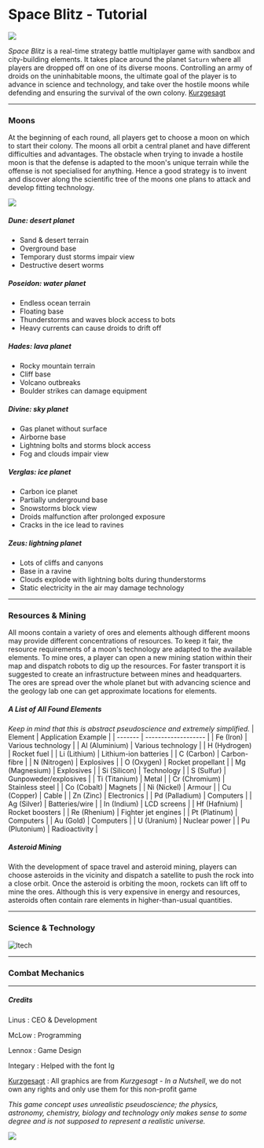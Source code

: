 # **Space Blitz** - Tutorial

![](https://w0.peakpx.com/wallpaper/300/291/HD-wallpaper-sci-fi-black-hole-kurzgesagt-minimalist.jpg)

_Space Blitz_ is a real-time strategy battle multiplayer game with sandbox and city-building elements. It takes place around the planet `Saturn` where all players are dropped off on one of its diverse moons. Controlling an army of droids on the uninhabitable moons, the ultimate goal of the player is to advance in science and technology, and take over the hostile moons while defending and ensuring the survival of the own colony. [Kurzgesagt](https://kurzgesagt.org/)

---
### Moons
At the beginning of each round, all players get to choose a moon on which to start their colony. The moons all orbit a central planet and have different difficulties and advantages. The obstacle when trying to invade a hostile moon is that the defense is adapted to the moon's unique terrain while the offense is not specialised for anything. Hence a good strategy is to invent and discover along the scientific tree of the moons one plans to attack and develop fitting technology.

![](https://i.pinimg.com/originals/96/0c/5b/960c5bfc27899d17b010f80347a2cccb.png)

##### Dune: desert planet
- Sand & desert terrain
- Overground base
- Temporary dust storms impair view
- Destructive desert worms

##### Poseidon: water planet
- Endless ocean terrain
- Floating base
- Thunderstorms and waves block access to bots
- Heavy currents can cause droids to drift off

##### Hades: lava planet
- Rocky mountain terrain
- Cliff base
- Volcano outbreaks
- Boulder strikes can damage equipment

##### Divine: sky planet
- Gas planet without surface
- Airborne base
- Lightning bolts and storms block access
- Fog and clouds impair view

##### Verglas: ice planet
- Carbon ice planet
- Partially underground base
- Snowstorms block view
- Droids malfunction after prolonged exposure
- Cracks in the ice lead to ravines

##### Zeus: lightning planet
- Lots of cliffs and canyons
- Base in a ravine
- Clouds explode with lightning bolts during thunderstorms
- Static electricity in the air may damage technology

---
### Resources & Mining
All moons contain a variety of ores and elements although different moons may provide different concentrations of resources. To keep it fair, the resource requirements of a moon's technology are adapted to the available elements. To mine ores, a player can open a new mining station within their map and dispatch robots to dig up the resources. For faster transport it is suggested to create an infrastructure between mines and headquarters. The ores are spread over the whole planet but with advancing science and the geology lab one can get approximate locations for elements.

##### A List of All Found Elements
_Keep in mind that this is abstract pseudoscience and extremely simplified._
| Element | Application Example |
| ------- | ------------------- |
| Fe (Iron) | Various technology |
| Al (Aluminium) | Various technology |
| H (Hydrogen) | Rocket fuel |
| Li (Lithium) | Lithium-ion batteries |
| C (Carbon) | Carbon-fibre |
| N (Nitrogen) | Explosives |
| O (Oxygen) | Rocket propellant |
| Mg (Magnesium) | Explosives |
| Si (Silicon) | Technology |
| S (Sulfur) | Gunpoweder/explosives |
| Ti (Titanium) | Metal |
| Cr (Chromium) | Stainless steel |
| Co (Cobalt) | Magnets |
| Ni (Nickel) | Armour |
| Cu (Copper) | Cable |
| Zn (Zinc) | Electronics |
| Pd (Palladium) | Computers |
| Ag (Silver) | Batteries/wire |
| In (Indium) | LCD screens |
| Hf (Hafnium) | Rocket boosters |
| Re (Rhenium) | Fighter jet engines |
| Pt (Platinum) | Computers |
| Au (Gold) | Computers |
| U (Uranium) | Nuclear power |
| Pu (Plutonium) | Radioactivity |

##### Asteroid Mining
With the development of space travel and asteroid mining, players can choose asteroids in the vicinity and dispatch a satellite to push the rock into a close orbit. Once the asteroid is orbiting the moon, rockets can lift off to mine the ores. Although this is very expensive in energy and resources, asteroids often contain rare elements in higher-than-usual quantities.

---
### Science & Technology
![ltech]

---
### Combat Mechanics

---
##### **Credits**
Linus
: CEO & Development

McLow
: Programming

Lennox
: Game Design

Integary
: Helped with the font Ig

[Kurzgesagt](https://kurzgesagt.org/)
: All graphics are from _Kurzgesagt - In a Nutshell_, we do not own any rights and only use them for this non-profit game

_This game concept uses unrealistic pseudoscience; the physics, astronomy, chemistry, biology and technology only makes sense to some degree and is not supposed to represent a realistic universe._

![](https://www.reviewgeek.com/p/uploads/2021/01/63565101.png?height=200p&trim=2,2,2,2&crop=16:9)

[ltech]: https://cvws.icloud-content.com/B/ARQNPL2QndMnXzqNThv5YJFfv505AXWSDg3a6ovsl3zh7gT9X7QZJnoI/LTechTree.png?o=As6kaZ3OmKt198ZtfJtIaN-i6Dy7-wWhwSl9bpU5ZiR9&v=1&x=3&a=CAog4gjgaXbnXVIiB3IK9k6h9CscdRt-0-CRFZgnRuynaXwSbxCjtaeb3S8Yw6zem90vIgEAUgRfv505WgQZJnoIaicucApFL3KJtdL3jZ0tTBATN0VrfCtyHLwrHJpI3K79dDPrV_f__MhyJ1fUlogG3qwOAPKpnl-1DEJlTTF2iCAi8_-GvxwhQ24wHEvVAEe7DQ&e=1639930369&fl=&r=b0f2febf-d1d9-49d5-b016-c07dbcc9bef8-1&k=uXfc-DZRSMe6Hk03-AbM6A&ckc=com.apple.clouddocs&ckz=com.apple.CloudDocs&p=65&s=oM9rqm_wfhMBqTYrcKtEaPwqa7E&cd=i
[dtech]: https://cvws.icloud-content.com/B/AbUctUp5S0y5KUgb172iK1ROmjpZAbysVaBY7F_HWXvsfb2ckuSXA9b9/DTechTree.png?o=ArSftMPL-Do7AfvM3GNqx2EuFZuPArK3ZSdXwUT2aZla&v=1&x=3&a=CAogboU6QCN2T2baTxx1pRY6KbKn4aTE7Q5yi5qMs2XLJe0SbxCcx6yb3S8YvL7jm90vIgEAUgROmjpZWgSXA9b9aic-Uj2dpQHjyBzwLGN0ouw07-QT5Tl0O_AXIAXwfzMcHgNOm6RTsnVyJw3cZ-i5qCcOPu0atWJ3MCRK6_A0bxWVD664zi7LxKHWGiFoNZjKqQ&e=1639930453&fl=&r=7b0d4e3c-1d09-44b6-bcb4-aec86a3bcd01-1&k=8FvhguSh-eiT-uEj2K3xbw&ckc=com.apple.clouddocs&ckz=com.apple.CloudDocs&p=65&s=gRfeJMIKN00x1ISUUR0cJfoXsY0&cd=i